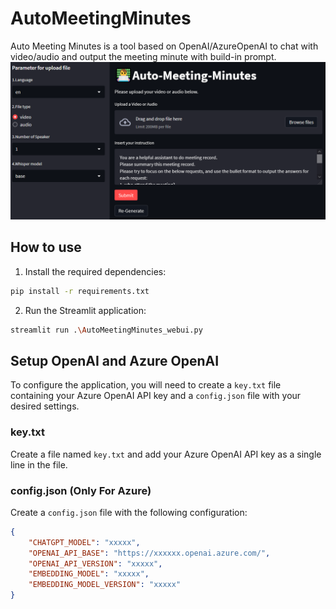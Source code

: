 # AutoMeetingMinutes

Auto Meeting Minutes is a tool based on OpenAI/AzureOpenAI to chat with video/audio and output the meeting minute with build-in prompt.
![Sample Screenshots](/img/Screenshot_page.png)

## How to use

1. Install the required dependencies:

```bash
pip install -r requirements.txt
```
2. Run the Streamlit application:

```bash
streamlit run .\AutoMeetingMinutes_webui.py
```

## Setup OpenAI and Azure OpenAI
To configure the application, you will need to create a `key.txt` file containing your Azure OpenAI API key and a `config.json` file with your desired settings.

### key.txt

Create a file named `key.txt` and add your Azure OpenAI API key as a single line in the file.

### config.json (Only For Azure)

Create a `config.json` file with the following configuration:

```json
{
    "CHATGPT_MODEL": "xxxxx",
    "OPENAI_API_BASE": "https://xxxxxx.openai.azure.com/",
    "OPENAI_API_VERSION": "xxxxx",
    "EMBEDDING_MODEL": "xxxxx",
    "EMBEDDING_MODEL_VERSION": "xxxxx"
}